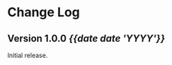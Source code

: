 Change Log
==========

Version 1.0.0 *{{date date 'YYYY'}}*
----------------------------

Initial release.
